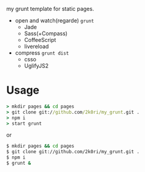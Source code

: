 my grunt template for static pages.

- open and watch(regarde) `grunt`
	- Jade
	- Sass(+Compass)
	- CoffeeScript
	- livereload
- compress `grunt dist`
	- csso
	- UglifyJS2

# Usage

``` cmd
> mkdir pages && cd pages
> git clone git://github.com/2k0ri/my_grunt.git .
> npm i
> start grunt
```

or

``` sh
$ mkdir pages && cd pages
$ git clone git://github.com/2k0ri/my_grunt.git .
$ npm i
$ grunt &
```
